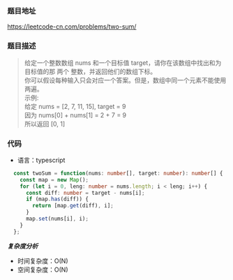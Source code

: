 ### 题目地址
https://leetcode-cn.com/problems/two-sum/


### 题目描述
>给定一个整数数组 nums 和一个目标值 target，请你在该数组中找出和为目标值的那 两个 整数，并返回他们的数组下标。<br>
你可以假设每种输入只会对应一个答案。但是，数组中同一个元素不能使用两遍。<br>
示例:<br>
给定 nums = [2, 7, 11, 15], target = 9<br>
因为 nums[0] + nums[1] = 2 + 7 = 9<br>
所以返回 [0, 1]<br>

### 代码
- 语言：typescript
```ts
  const twoSum = function(nums: number[], target: number): number[] {
    const map = new Map();
    for (let i = 0, leng: number = nums.length; i < leng; i++) {
      const diff: number = target - nums[i];
      if (map.has(diff)) {
        return [map.get(diff), i];
      }
      map.set(nums[i], i);
    }
  };
```

***复杂度分析***
- 时间复杂度：O(N)
- 空间复杂度：O(N)

